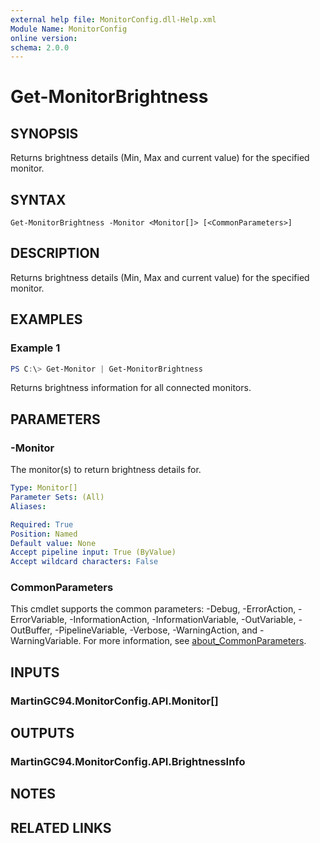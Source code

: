 ```yaml
---
external help file: MonitorConfig.dll-Help.xml
Module Name: MonitorConfig
online version:
schema: 2.0.0
---
```


# Get-MonitorBrightness

## SYNOPSIS
Returns brightness details (Min, Max and current value) for the specified monitor.

## SYNTAX

```
Get-MonitorBrightness -Monitor <Monitor[]> [<CommonParameters>]
```

## DESCRIPTION
Returns brightness details (Min, Max and current value) for the specified monitor.

## EXAMPLES

### Example 1
```powershell
PS C:\> Get-Monitor | Get-MonitorBrightness
```

Returns brightness information for all connected monitors.

## PARAMETERS

### -Monitor
The monitor(s) to return brightness details for.

```yaml
Type: Monitor[]
Parameter Sets: (All)
Aliases:

Required: True
Position: Named
Default value: None
Accept pipeline input: True (ByValue)
Accept wildcard characters: False
```

### CommonParameters
This cmdlet supports the common parameters: -Debug, -ErrorAction, -ErrorVariable, -InformationAction, -InformationVariable, -OutVariable, -OutBuffer, -PipelineVariable, -Verbose, -WarningAction, and -WarningVariable. For more information, see [about_CommonParameters](http://go.microsoft.com/fwlink/?LinkID=113216).

## INPUTS

### MartinGC94.MonitorConfig.API.Monitor[]

## OUTPUTS

### MartinGC94.MonitorConfig.API.BrightnessInfo

## NOTES

## RELATED LINKS

